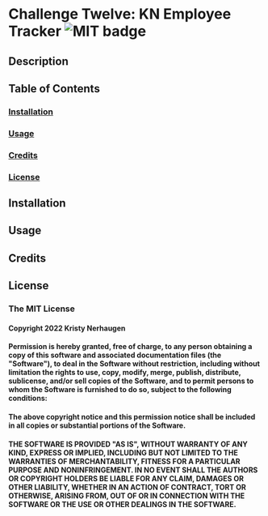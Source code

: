 # Challenge Twelve: KN Employee Tracker ![MIT badge](https://img.shields.io/badge/License-MIT-yellow.svg)

## Description
### 

## Table of Contents 
### [Installation](#installation)
### [Usage](#usage)
### [Credits](#credits) 
### [License](#license)

## Installation
###

## Usage
### 

## Credits 
### 

## License
### The MIT License 
#### Copyright 2022 Kristy Nerhaugen 
#### Permission is hereby granted, free of charge, to any person obtaining a copy of this software and associated documentation files (the "Software"), to deal in the Software without restriction, including without limitation the rights to use, copy, modify, merge, publish, distribute, sublicense, and/or sell copies of the Software, and to permit persons to whom the Software is furnished to do so, subject to the following conditions: 
#### The above copyright notice and this permission notice shall be included in all copies or substantial portions of the Software. 
#### THE SOFTWARE IS PROVIDED "AS IS", WITHOUT WARRANTY OF ANY KIND, EXPRESS OR IMPLIED, INCLUDING BUT NOT LIMITED TO THE WARRANTIES OF MERCHANTABILITY, FITNESS FOR A PARTICULAR PURPOSE AND NONINFRINGEMENT. IN NO EVENT SHALL THE AUTHORS OR COPYRIGHT HOLDERS BE LIABLE FOR ANY CLAIM, DAMAGES OR OTHER LIABILITY, WHETHER IN AN ACTION OF CONTRACT, TORT OR OTHERWISE, ARISING FROM, OUT OF OR IN CONNECTION WITH THE SOFTWARE OR THE USE OR OTHER DEALINGS IN THE SOFTWARE. 